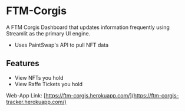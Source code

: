# FTM-Corgis

A FTM Corgis Dashboard that updates information frequently using Streamlit as the primary UI engine.
- Uses PaintSwap's API to pull NFT data

## Features
- View NFTs you hold
- View Raffe Tickets you hold

Web-App Link: [https://ftm-corgis.herokuapp.com/](https://ftm-corgis-tracker.herokuapp.com/)
